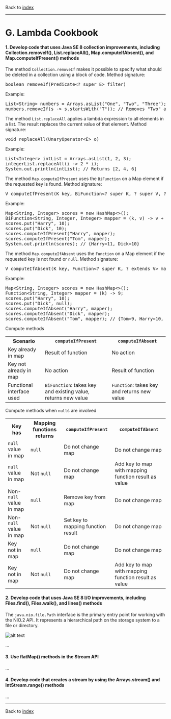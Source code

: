 Back to [index](README.md)

---
# G. Lambda Cookbook
#### 1. Develop code that uses Java SE 8 collection improvements, including Collection.removeIf(), List.replaceAll(), Map.computeIfAbsent(), and Map.computeIfPresent() methods

The method `Collection.removeIf` makes it possible to specify what should be deleted in a collection using a block of code.
Method signature:
<pre>
boolean removeIf(Predicate&lt;? super E&gt; filter)
</pre>
Example:
<pre>
List&lt;String&gt; numbers = Arrays.asList("One", "Two", "Three");
numbers.removeIf(s -> s.startsWith("T")); // Removes "Two" and "Three"
</pre>

The method `List.replaceAll` applies a lambda expression to all elements in a list. The result replaces the current value of that element.
Method signature:
<pre>
void replaceAll(UnaryOperator&lt;E&gt; o)
</pre>
Example:
<pre>
List&lt;Integer&gt; intList = Arrays.asList(1, 2, 3);
integerList.replaceAll(i -> 2 * i);
System.out.println(intList); // Returns [2, 4, 6]
</pre>

The method `Map.computeIfPresent` uses the `BiFunction` on a Map element if the requested key is found.
Method signature:
<pre>
V computeIfPresent(K key, BiFunction&lt;? super K, ? super V, ? extends V&gt; remappingFunction)
</pre>

Example:
<pre>
Map&lt;String, Integer&gt; scores = new HashMap<>();
BiFunction&lt;String, Integer, Integer&gt mapper = (k, v) -> v + 1;
scores.put("Harry", 10);
scores.put("Dick", 10);
scores.computeIfPresent("Harry", mapper);
scores.computeIfPresent("Tom", mapper);
System.out.println(scores); // {Harry=11, Dick=10}
</pre>

The method `Map.computeIfAbsent` uses the `Function` on a Map element if the requested key is not found or `null`.
Method signature:
<pre>
V computeIfAbsent(K key, Function&lt;? super K, ? extends V&gt; mappingFunction)
</pre>

Example:
<pre>
Map&lt;String, Integer&gt; scores = new HashMap<>();
Function&lt;String, Integer&gt; mapper = (k) -> 9;
scores.put("Harry", 10);
scores.put("Dick", null);
scores.computeIfAbsent("Harry", mapper);
scores.computeIfAbsent("Dick", mapper);
scores.computeIfAbsent("Tom", mapper); // {Tom=9, Harry=10, Dick=9}
</pre>

Compute methods
<table>
    <tr>
        <th>Scenario</th>
        <th><code>computeIfPresent</code></th>
        <th><code>computeIfAbsent</code></th>
    </tr>
    <tr>
        <td>Key already in map</td>
        <td>Result of function</td>
        <td>No action</td>
    </tr>
    <tr>
        <td>Key not already in map</td>
        <td>No action</td>
        <td>Result of function</td>
    </tr>
    <tr>
        <td>Functional interface used</td>
        <td><code>BiFunction</code>: takes key and existing value, returns new value</td>
        <td><code>Function</code>: takes key and returns new value</td>
    </tr>
</table>

Compute methods when `null`s are involved
<table>
    <tr>
        <th>Key has</th>
        <th>Mapping functions returns</th>
        <th><code>computeIfPresent</code></th>
        <th><code>computeIfAbsent</code></th>
    </tr>
    <tr>
        <td><code>null</code> value in map</td>
        <td><code>null</code></td>
        <td>Do not change map</td>
        <td>Do not change map</td>
    </tr>
    <tr>
        <td><code>null</code> value in map</td>
        <td>Not <code>null</code></td>
        <td>Do not change map</td>
        <td>Add key to map with mapping function result as value</td>
    </tr>
    <tr>
        <td>Non-<code>null</code> value in map</td>
        <td><code>null</code></td>
        <td>Remove key from map</td>
        <td>Do not change map</td>
    </tr>
    <tr>
        <td>Non-<code>null</code> value in map</td>
        <td>Not <code>null</code></td>
        <td>Set key to mapping function result</td>
        <td>Do not change map</td>
    </tr>
    <tr>
        <td>Key not in map</td>
        <td><code>null</code></td>
        <td>Do not change map</td>
        <td>Do not change map</td>
    </tr>
    <tr>
        <td>Key not in map</td>
        <td>Not <code>null</code></td>
        <td>Do not change map</td>
        <td>Add key to map with mapping function result as value</td>
    </tr>
</table>

#### 2. Develop code that uses Java SE 8 I/O improvements, including Files.find(), Files.walk(), and lines() methods
The `java.nio.file.Path` interface is the primary entry point for working with the NIO.2 API.
It represents a hierarchical path on the storage system to a file or directory.

![alt text](https://github.com/HenkVanDerMeer/OCJP8-Sandbox/java.ico "Java icon")

...
#### 3. Use flatMap() methods in the Stream API
...
#### 4. Develop code that creates a stream by using the Arrays.stream() and IntStream.range() methods
...

---
Back to [index](README.md)
